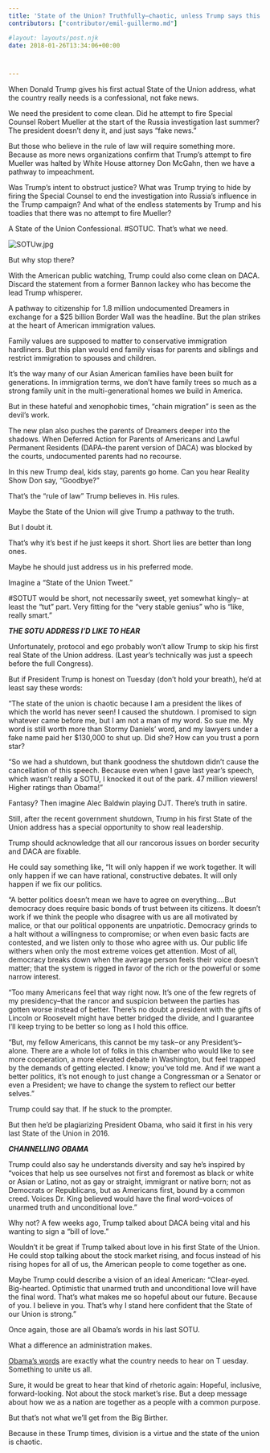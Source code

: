 ```yaml
---
title: 'State of the Union? Truthfully–chaotic, unless Trump says this'
contributors: ["contributor/emil-guillermo.md"]

#layout: layouts/post.njk
date: 2018-01-26T13:34:06+00:00



---
```


When Donald Trump gives his first actual State of the Union address, what the
country really needs is a confessional, not fake news.

We need the president to come clean. Did he attempt to fire Special Counsel
Robert Mueller at the start of the Russia investigation last summer? The
president doesn’t deny it, and just says “fake news.”

But those who believe in the rule of law will require something more. Because as
more news organizations confirm that Trump’s attempt to fire Mueller was halted
by White House attorney Don McGahn, then we have a pathway to impeachment.

Was Trump’s intent to obstruct justice? What was Trump trying to hide by firing
the Special Counsel to end the investigation into Russia’s influence in the
Trump campaign? And what of the endless statements by Trump and his toadies that
there was no attempt to fire Mueller?

A State of the Union Confessional.  #SOTUC.  That’s what we need.

![SOTUw.jpg](/uploads/SOTUw.jpg)

But why stop there?

With the American public watching, Trump could also come clean on DACA. Discard
the statement from a former Bannon lackey who has become the lead Trump
whisperer.

A pathway to citizenship for 1.8 million undocumented Dreamers in exchange for a
$25 billion Border Wall was the headline. But the plan strikes at the heart of
American immigration values.

Family values are supposed to matter to conservative immigration hardliners. But
this plan would end family visas for parents and siblings and restrict
immigration to spouses and children.

It’s the way many of our Asian American families have been built for
generations. In immigration terms, we don’t have family trees so much as a
strong family unit in the multi-generational homes we build in America.

But in these hateful and xenophobic times, “chain migration” is seen as the
devil’s work.

The new plan also pushes the parents of Dreamers deeper into the shadows. When
Deferred Action for Parents of Americans and Lawful Permanent Residents
(DAPA–the parent version of DACA) was blocked by the courts, undocumented
parents had no recourse.

In this new Trump deal, kids stay, parents go home. Can you hear Reality Show
Don say, “Goodbye?”

That’s the “rule of law” Trump believes in. His rules.

Maybe the State of the Union will give Trump a pathway to the truth.

But I doubt it.

That’s why it’s best if he just keeps it short. Short lies are better than long
ones.

Maybe he should just address us in his preferred mode.

Imagine a “State of the Union Tweet.”

\#SOTUT would be short, not necessarily sweet, yet somewhat kingly– at least the
“tut” part. Very fitting for the “very stable genius” who is “like, really
smart.”

**_THE SOTU ADDRESS I’D LIKE TO HEAR_**

Unfortunately, protocol and ego probably won’t allow Trump to skip his first
real State of the Union address. (Last year’s technically was just a speech
before the full Congress).

But if President Trump is honest on Tuesday (don’t hold your breath), he’d at
least say these words:

“The state of the union is chaotic because I am a president the likes of which
the world has never seen! I caused the shutdown. I promised to sign whatever
came before me, but I am not a man of my word. So sue me. My word is still worth
more than Stormy Daniels’ word, and my lawyers under a fake name paid her
$130,000 to shut up. Did she? How can you trust a porn star?

“So we had a shutdown, but thank goodness the shutdown didn’t cause the
cancellation of this speech. Because even when I gave last year’s speech, which
wasn’t really a SOTU, I knocked it out of the park. 47 million viewers! Higher
ratings than Obama!”

Fantasy? Then imagine Alec Baldwin playing DJT. There’s truth in satire.

Still, after the recent government shutdown, Trump in his first State of the
Union address has a special opportunity to show real leadership.

Trump should acknowledge that all our rancorous issues on border security and
DACA are fixable.

He could say something like, “It will only happen if we work together. It will
only happen if we can have rational, constructive debates. It will only happen
if we fix our politics.

“A better politics doesn’t mean we have to agree on everything….But democracy
does require basic bonds of trust between its citizens. It doesn’t work if we
think the people who disagree with us are all motivated by malice, or that our
political opponents are unpatriotic. Democracy grinds to a halt without a
willingness to compromise; or when even basic facts are contested, and we listen
only to those who agree with us. Our public life withers when only the most
extreme voices get attention. Most of all, democracy breaks down when the
average person feels their voice doesn’t matter; that the system is rigged in
favor of the rich or the powerful or some narrow interest.

“Too many Americans feel that way right now. It’s one of the few regrets of my
presidency–that the rancor and suspicion between the parties has gotten worse
instead of better. There’s no doubt a president with the gifts of Lincoln or
Roosevelt might have better bridged the divide, and I guarantee I’ll keep trying
to be better so long as I hold this office.

“But, my fellow Americans, this cannot be my task– or any President’s–alone.
There are a whole lot of folks in this chamber who would like to see more
cooperation, a more elevated debate in Washington, but feel trapped by the
demands of getting elected. I know; you’ve told me. And if we want a better
politics, it’s not enough to just change a Congressman or a Senator or even a
President; we have to change the system to reflect our better selves.”

Trump could say that. If he stuck to the prompter.

But then he’d be plagiarizing President Obama, who said it first in his very
last State of the Union in 2016.

**_CHANNELLING OBAMA_**

Trump could also say he understands diversity and say he’s inspired by “voices
that help us see ourselves not first and foremost as black or white or Asian or
Latino, not as gay or straight, immigrant or native born; not as Democrats or
Republicans, but as Americans first, bound by a common creed. Voices Dr. King
believed would have the final word–voices of unarmed truth and unconditional
love.”

Why not? A few weeks ago, Trump talked about DACA being vital and his wanting to
sign a “bill of love.”

Wouldn’t it be great if Trump talked about love in his first State of the Union.
He could stop talking about the stock market rising, and focus instead of his
rising hopes for all of us, the American people to come together as one.

Maybe Trump could describe a vision of an ideal American: “Clear-eyed.
Big-hearted. Optimistic that unarmed truth and unconditional love will have the
final word. That’s what makes me so hopeful about our future. Because of you. I
believe in you. That’s why I stand here confident that the State of our Union is
strong.”

Once again, those are all Obama’s words in his last SOTU.

What a difference an administration makes.

[Obama’s words](/blog/emil-guillermo-obamas-last-appeal-for-a-united-states-that-works--together/)
are exactly what the country needs to hear on T uesday. Something to unite us
all.

Sure, it would be great to hear that kind of rhetoric again: Hopeful, inclusive,
forward-looking. Not about the stock market’s rise. But a deep message about how
we as a nation are together as a people with a common purpose.

But that’s not what we’ll get from the Big Birther.

Because in these Trump times, division is a virtue and the state of the union is
chaotic.
